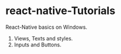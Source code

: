 # react-native-Tutorials

React-Native basics on Windows.
1) Views, Texts and styles.
2) Inputs and Buttons.
